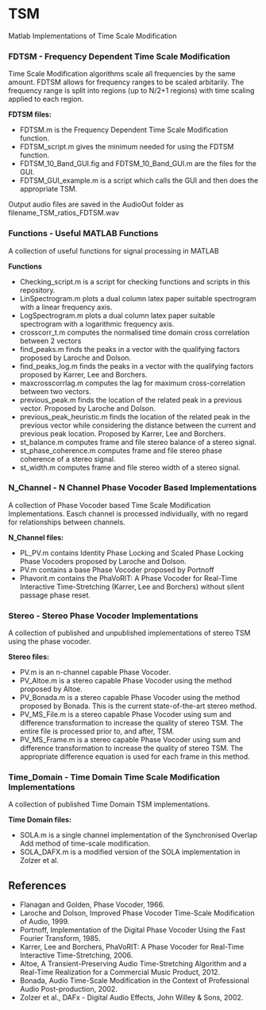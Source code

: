 # TSM
Matlab Implementations of Time Scale Modification

### FDTSM - Frequency Dependent Time Scale Modification
Time Scale Modification algorithms scale all frequencies by the same amount.  FDTSM allows for frequency ranges to be scaled arbitarily.  The frequency range is split into regions (up to N/2+1 regions) with time scaling applied to each region.

**FDTSM files:**
  - FDTSM.m is the Frequency Dependent Time Scale Modification function.
  - FDTSM_script.m gives the minimum needed for using the FDTSM function.
  - FDTSM_10_Band_GUI.fig and FDTSM_10_Band_GUI.m are the files for the GUI.
  - FDTSM_GUI_example.m is a script which calls the GUI and then does the appropriate TSM.

  Output audio files are saved in the AudioOut folder as filename_TSM_ratios_FDTSM.wav

### Functions - Useful MATLAB Functions
A collection of useful functions for signal processing in MATLAB

**Functions**
  - Checking_script.m is a script for checking functions and scripts in this repository.
  - LinSpectrogram.m plots a dual column latex paper suitable spectrogram with a linear frequency axis.
  - LogSpectrogram.m plots a dual column latex paper suitable spectrogram with a logarithmic frequency axis.
  - crosscorr_t.m computes the normalised time domain cross correlation between 2 vectors
  - find_peaks.m finds the peaks in a vector with the qualifying factors proposed by Laroche and Dolson.
  - find_peaks_log.m finds the peaks in a vector with the qualifying factors proposed by Karrer, Lee and Borchers.
  - maxcrosscorrlag.m computes the lag for maximum cross-correlation between two vectors.
  - previous_peak.m finds the location of the related peak in a previous vector. Proposed by Laroche and Dolson.
  - previous_peak_heuristic.m finds the location of the related peak in the previous vector while considering the distance between the current and previous peak location. Proposed by Karrer, Lee and Borchers.
  - st_balance.m computes frame and file stereo balance of a stereo signal.
  - st_phase_coherence.m computes frame and file stereo phase coherence of a stereo signal.
  - st_width.m computes frame and file stereo width of a stereo signal.

### N_Channel - N Channel Phase Vocoder Based Implementations  
A collection of Phase Vocoder based Time Scale Modification Implementations.  Easch channel is processed individually, with no regard for relationships between channels.

**N_Channel files:**
  - PL_PV.m contains Identity Phase Locking and Scaled Phase Locking Phase Vocoders proposed by Laroche and Dolson.
  - PV.m contains a base Phase Vocoder proposed by Portnoff
  - Phavorit.m contains the PhaVoRIT: A Phase Vocoder for Real-Time Interactive Time-Stretching (Karrer, Lee and Borchers) without silent passage phase reset.

### Stereo - Stereo Phase Vocoder Implementations
A collection of published and unpublished implementations of stereo TSM using the phase vocoder.

**Stereo files:**
  - PV.m is an n-channel capable Phase Vocoder.
  - PV_Altoe.m is a stereo capable Phase Vocoder using the method proposed by Altoe.
  - PV_Bonada.m is a stereo capable Phase Vocoder using the method proposed by Bonada.  This is the current state-of-the-art stereo method.
  - PV_MS_File.m is a stereo capable Phase Vocoder using sum and difference transformation to increase the quality of stereo TSM.  The entire file is processed prior to, and after, TSM.
  - PV_MS_Frame.m is a stereo capable Phase Vocoder using sum and difference transformation to increase the quality of stereo TSM.  The appropriate difference equation is used for each frame in this method.

### Time_Domain - Time Domain Time Scale Modification Implementations
A collection of published Time Domain TSM implementations.

**Time Domain files:**
  - SOLA.m is a single channel implementation of the Synchronised Overlap Add method of time-scale modification.
  - SOLA_DAFX.m is a modified version of the SOLA implementation in Zolzer et al.
  
## References
- Flanagan and Golden, Phase Vocoder, 1966.
- Laroche and Dolson, Improved Phase Vocoder Time-Scale Modification of Audio, 1999.
- Portnoff, Implementation of the Digital Phase Vocoder Using the Fast Fourier Transform, 1985.
- Karrer, Lee and Borchers, PhaVoRIT: A Phase Vocoder for Real-Time Interactive Time-Stretching, 2006.
- Altoe, A Transient-Preserving Audio Time-Stretching Algorithm and a Real-Time Realization for a Commercial Music Product, 2012.
- Bonada, Audio Time-Scale Modification in the Context of Professional Audio Post-production, 2002.
- Zolzer et al., DAFx - Digital Audio Effects, John Willey & Sons, 2002.

